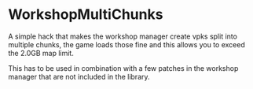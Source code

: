 # WorkshopMultiChunks

A simple hack that makes the workshop manager create vpks split into multiple chunks, the game loads those fine and this allows you to exceed the 2.0GB map limit.

This has to be used in combination with a few patches in the workshop manager that are not included in the library.